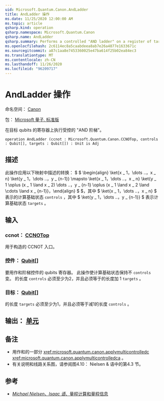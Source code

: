 ```yaml
---
uid: Microsoft.Quantum.Canon.AndLadder
title: AndLadder 操作
ms.date: 11/25/2020 12:00:00 AM
ms.topic: article
qsharp.kind: operation
qsharp.namespace: Microsoft.Quantum.Canon
qsharp.name: AndLadder
qsharp.summary: Performs a controlled "AND ladder" on a register of target qubits.
ms.openlocfilehash: 2c6114ec8a5caabdeea8ab7e26a4877e1633671c
ms.sourcegitcommit: a87c1aa8e7453360025e47ba614f25b02ea84ec3
ms.translationtype: MT
ms.contentlocale: zh-CN
ms.lasthandoff: 11/26/2020
ms.locfileid: "96209717"
---
```

# <a name="andladder-operation"></a>AndLadder 操作

命名空间： [Canon](xref:Microsoft.Quantum.Canon)

包： [Microsoft 量子. 标准版](https://nuget.org/packages/Microsoft.Quantum.Standard)


在目标 qubits 的寄存器上执行受控的 "AND 阶梯"。

```qsharp
operation AndLadder (ccnot : Microsoft.Quantum.Canon.CCNOTop, controls : Qubit[], targets : Qubit[]) : Unit is Adj
```


## <a name="description"></a>描述

此操作应用以下映射中描述的转换： $ $ \begin{align} \ket{x \_ 1，\dots ..，x \_ n} \ket{y \_ 1，\dots ..，y \_ {n-1}} \mapsto \ket{x \_ 1，\dots ..，x \_ n} \ket{y \_ 1 \oplus (x \_ 1 \land x \_ 2) \dots ..，y \_ {n-1} \oplus (x \_ 1 \land x \_ 2 \land \cdots \land x \_ {n-1}}，\end{align} $ $，其中 $ \ket{x \_ 1，\dots ..，x \_ n} $ 表示的计算基础状态 `controls` ，其中 $ \ket{y \_ 1，\dots ..，y \_ {n-1}} $ 表示计算基础状态 `targets` 。

## <a name="input"></a>输入

### <a name="ccnot--ccnotop"></a>ccnot： [CCNOTop](xref:Microsoft.Quantum.Canon.CCNOTop)

用于构造的 CCNOT 入口。


### <a name="controls--qubit"></a>控件： [Qubit](xref:microsoft.quantum.lang-ref.qubit)[]

要用作和阶梯控件的 qubits 寄存器。
此操作使计算基础状态保持不 `controls` 变。
的长度 `controls` 必须至少为2，并且必须等于的长度加 1 `targets` 。


### <a name="targets--qubit"></a>目标： [Qubit](xref:microsoft.quantum.lang-ref.qubit)[]

的长度 `targets` 必须至少为1，并且必须等于减1的长度 `controls` 。



## <a name="output--unit"></a>输出： [单元](xref:microsoft.quantum.lang-ref.unit)



## <a name="remarks"></a>备注

- 用作和的一部分 <xref:microsoft.quantum.canon.applymulticontrolledc> <xref:microsoft.quantum.canon.applymulticontrolledca> 。
- 有关说明和线路关系图，请参阅图4.10： Nielsen & 语中的第4.3 节。

## <a name="references"></a>参考

- [*Michael Nielsen、Isaac 语*、量程计算和量程信息](http://doi.org/10.1017/CBO9780511976667)